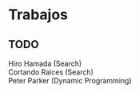 # Trabajos


## TODO
Hiro Hamada (Search)  
Cortando Raices (Search)  
Peter Parker (Dynamic Programming)  
